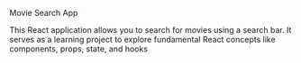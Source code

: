 Movie Search App

This React application allows you to search for movies using a search bar.
It serves as a learning project to explore fundamental React concepts like
components, props, state, and hooks
